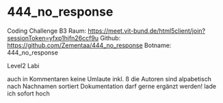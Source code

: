 # 444_no_response
Coding Challenge
B3 Raum: https://meet.vit-bund.de/html5client/join?sessionToken=yfxp1hjfn26ccf9u
Github: https://github.com/Zementaa/444_no_response
Botname: 444_no_response


Level2 Labi

auch in Kommentaren keine Umlaute inkl. ß
die Autoren sind alpabetisch nach Nachnamen sortiert
Dokumentation darf gerne ergänzt werden! lade ich sofort hoch
